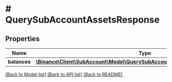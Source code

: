 # # QuerySubAccountAssetsResponse

## Properties

Name | Type | Description | Notes
------------ | ------------- | ------------- | -------------
**balances** | [**\Binance\Client\SubAccount\Model\QuerySubAccountAssetsResponseBalancesInner[]**](QuerySubAccountAssetsResponseBalancesInner.md) |  | [optional]

[[Back to Model list]](../../README.md#models) [[Back to API list]](../../README.md#endpoints) [[Back to README]](../../README.md)
